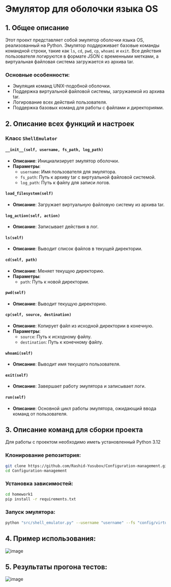 # Эмулятор для оболочки языка OS

## 1. Общее описание

Этот проект представляет собой эмулятор оболочки языка OS, реализованный на Python. Эмулятор поддерживает базовые команды командной строки, такие как `ls`, `cd`, `pwd`, `cp`, `whoami` и `exit`. Все действия пользователя логируются в формате JSON с временными метками, а виртуальная файловая система загружается из архива tar.

### Основные особенности:
- Эмуляция команд UNIX-подобной оболочки.
- Поддержка виртуальной файловой системы, загружаемой из архива tar.
- Логирование всех действий пользователя.
- Поддержка базовых команд для работы с файлами и директориями.

## 2. Описание всех функций и настроек

### Класс `ShellEmulator`

#### `__init__(self, username, fs_path, log_path)`

- **Описание**: Инициализирует эмулятор оболочки.
- **Параметры**:
  - `username`: Имя пользователя для эмулятора.
  - `fs_path`: Путь к архиву tar с виртуальной файловой системой.
  - `log_path`: Путь к файлу для записи логов.

#### `load_filesystem(self)`

- **Описание**: Загружает виртуальную файловую систему из архива tar.

#### `log_action(self, action)`

- **Описание**: Записывает действия в лог.

#### `ls(self)`

- **Описание**: Выводит список файлов в текущей директории.

#### `cd(self, path)`

- **Описание**: Меняет текущую директорию.
- **Параметры**:
  - `path`: Путь к новой директории.

#### `pwd(self)`

- **Описание**: Выводит текущую директорию.

#### `cp(self, source, destination)`

- **Описание**: Копирует файл из исходной директории в конечную.
- **Параметры**:
  - `source`: Путь к исходному файлу.
  - `destination`: Путь к конечному файлу.

#### `whoami(self)`

- **Описание**: Выводит имя текущего пользователя.

#### `exit(self)`

- **Описание**: Завершает работу эмулятора и записывает логи.

#### `run(self)`

- **Описание**: Основной цикл работы эмулятора, ожидающий ввода команд от пользователя.

## 3. Описание команд для сборки проекта

Для работы с проектом необходимо иметь установленный Python 3.12

### Клонирование репозитория:

```bash
git clone https://github.com/Rashid-Yusubov/Configuration-management.git
cd Configuration-management
```

### Установка зависимостей:

```bash
cd homework1
pip install -r requirements.txt
```

### Запуск эмулятора:
```bash
python "src/shell_emulator.py" --username "username" --fs "config/virtual_fs.tar" --log "config/session_log.json"
```
## 4. Пример использования:

![image](https://github.com/user-attachments/assets/638d5015-f7eb-4582-b1ca-2d2ecc148eb4)


## 5. Результаты прогона тестов:

![image](https://github.com/user-attachments/assets/f581ec6d-9bae-4e51-be1a-d3f211f60d7c)

